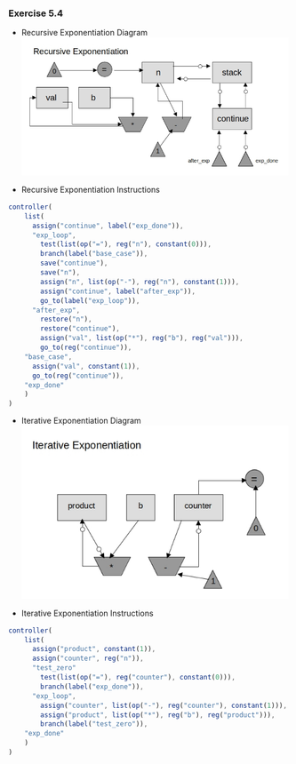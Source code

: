 ### Exercise 5.4
- Recursive Exponentiation Diagram  
![diagram](https://github.com/jonathantorres/bookshelf/blob/master/sicp-js/img/5.4_a.jpg)

- Recursive Exponentiation Instructions
```js
controller(
    list(
      assign("continue", label("exp_done")),
      "exp_loop",
        test(list(op("="), reg("n"), constant(0))),
        branch(label("base_case")),
        save("continue"),
        save("n"),
        assign("n", list(op("-"), reg("n"), constant(1))),
        assign("continue", label("after_exp")),
        go_to(label("exp_loop")),
      "after_exp",
        restore("n"),
        restore("continue"),
        assign("val", list(op("*"), reg("b"), reg("val"))),
        go_to(reg("continue")),
    "base_case",
      assign("val", constant(1)),
      go_to(reg("continue")),
    "exp_done"
    )
)
```

- Iterative Exponentiation Diagram  
![diagram](https://github.com/jonathantorres/bookshelf/blob/master/sicp-js/img/5.4_b.jpg)

- Iterative Exponentiation Instructions
```js
controller(
    list(
      assign("product", constant(1)),
      assign("counter", reg("n")),
      "test_zero"
        test(list(op("="), reg("counter"), constant(0))),
        branch(label("exp_done")),
      "exp_loop",
        assign("counter", list(op("-"), reg("counter"), constant(1))),
        assign("product", list(op("*"), reg("b"), reg("product"))),
        branch(label("test_zero")),
    "exp_done"
    )
)
```
